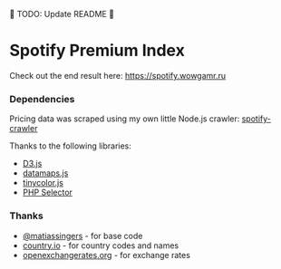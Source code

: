 :construction: TODO: Update README :construction:

# Spotify Premium Index

Check out the end result here: <https://spotify.wowgamr.ru>

### Dependencies

Pricing data was scraped using my own little Node.js crawler: [spotify-crawler](https://github.com/matiassingers/spotify-crawler)

Thanks to the following libraries:
- [D3.js](https://d3js.org)
- [datamaps.js](https://datamaps.github.io)
- [tinycolor.js](https://bgrins.github.io/TinyColor)
- [PHP Selector](https://github.com/tj/php-selector)


### Thanks

- [@matiassingers](https://github.com/matiassingers) - for base code
- [country.io](http://country.io/data/) - for country codes and names
- [openexchangerates.org](https://openexchangerates.org) - for exchange rates
